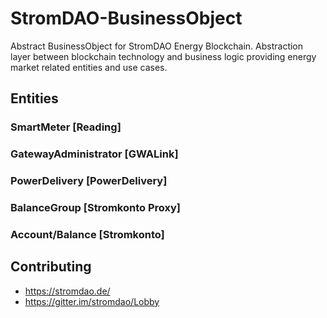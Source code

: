 # StromDAO-BusinessObject
Abstract BusinessObject for StromDAO Energy Blockchain. Abstraction layer between blockchain technology and business logic providing energy market related entities and use cases.

## Entities 

### SmartMeter [Reading]

### GatewayAdministrator [GWALink]

### PowerDelivery [PowerDelivery]

### BalanceGroup [Stromkonto Proxy]

### Account/Balance [Stromkonto]

## Contributing
- https://stromdao.de/
- https://gitter.im/stromdao/Lobby
